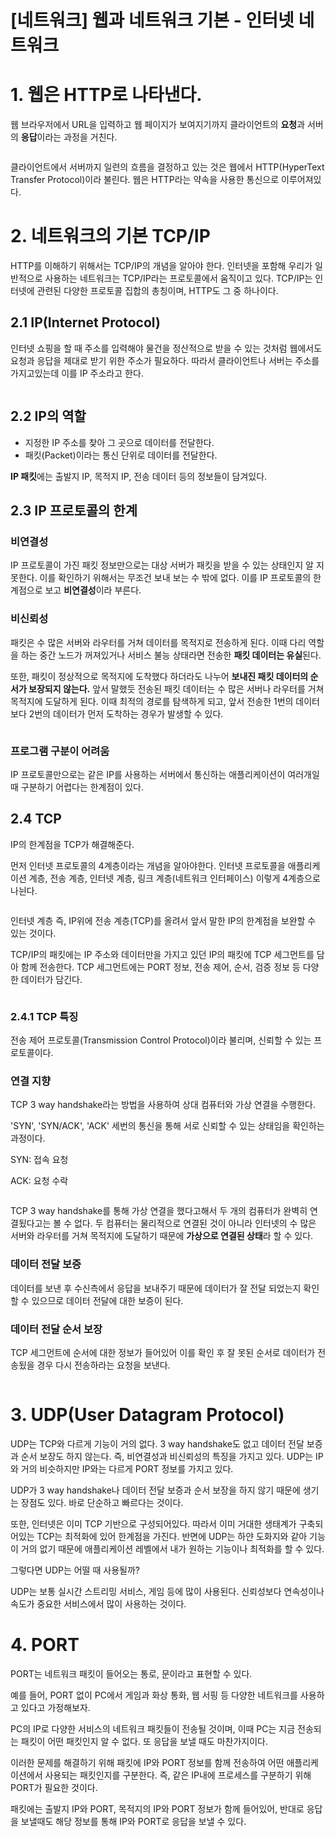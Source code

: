 # [네트워크] 웹과 네트워크 기본 - 인터넷 네트워크

# 1. 웹은 HTTP로 나타낸다.

웹 브라우저에서 URL을 입력하고 웹 페이지가 보여지기까지 클라이언트의 **요청**과 서버의 **응답**이라는 과정을 거친다.

![]()

클라이언트에서 서버까지 일련의 흐름을 결정하고 있는 것은 웹에서 HTTP(HyperText Transfer Protocol)이라 불린다. 웹은 HTTP라는 약속을 사용한 통신으로 이루어져있다.

# 2. 네트워크의 기본 TCP/IP

HTTP를 이해하기 위해서는 TCP/IP의 개념을 알아야 한다. 인터넷을 포함해 우리가 일반적으로 사용하는 네트워크는 TCP/IP라는 프로토콜에서 움직이고 있다. TCP/IP는 인터넷에 관련된 다양한 프로토콜 집합의 총칭이며, HTTP도 그 중 하나이다.

## 2.1 IP(Internet Protocol)

인터넷 쇼핑을 할 때 주소를 입력해야 물건을 정산적으로 받을 수 있는 것처럼 웹에서도 요청과 응답을 제대로 받기 위한 주소가 필요하다. 따라서 클라이언트나 서버는 주소를 가지고있는데 이를 IP 주소라고 한다. 

![]()

## 2.2 IP의 역할

- 지정한 IP 주소를 찾아 그 곳으로 데이터를 전달한다.
- 패킷(Packet)이라는 통신 단위로 데이터를 전달한다.

**IP 패킷**에는 출발지 IP, 목적지 IP, 전송 데이터 등의 정보들이 담겨있다. 

## 2.3 IP 프로토콜의 한계

### 비연결성

IP 프로토콜이 가진 패킷 정보만으로는 대상 서버가 패킷을 받을 수 있는 상태인지 알 지 못한다. 이를 확인하기 위해서는 무조건 보내 보는 수 밖에 없다. 이를 IP 프로토콜의 한계점으로 보고 **비연결성**이라 부른다.

### 비신뢰성

패킷은 수 많은 서버와 라우터를 거쳐 데이터를 목적지로 전송하게 된다. 이때 다리 역할을 하는 중간 노드가 꺼져있거나 서비스 불능 상태라면 전송한 **패킷 데이터는 유실**된다. 

또한, 패킷이 정상적으로 목적지에 도착했다 하더라도 나누어 **보내진 패킷 데이터의 순서가 보장되지 않는다.** 앞서 말했듯 전송된 패킷 데이터는 수 많은 서버나 라우터를 거쳐 목적지에 도달하게 된다. 이때 최적의 경로를 탐색하게 되고, 앞서 전송한 1번의 데이터보다 2번의 데이터가 먼저 도착하는 경우가 발생할 수 있다.

![]()

### 프로그램 구분이 어려움

IP 프로토콜만으로는 같은 IP를 사용하는 서버에서 통신하는 애플리케이션이 여러개일 때 구분하기 어렵다는 한계점이 있다.

## 2.4 TCP

IP의 한계점을 TCP가 해결해준다.

먼저 인터넷 프로토콜의 4계층이라는 개념을 알아야한다. 인터넷 프로토콜을 애플리케이션 계층, 전송 계층, 인터넷 계층, 링크 계층(네트워크 인터페이스) 이렇게 4계층으로 나뉜다.

![]()

인터넷 계층 즉, IP위에 전송 계층(TCP)를 올려서 앞서 말한 IP의 한계점을 보완할 수 있는 것이다.

TCP/IP의 패킷에는 IP 주소와 데이터만을 가지고 있던 IP의 패킷에 TCP 세그먼트를 담아 함께 전송한다. TCP 세그먼트에는 PORT 정보, 전송 제어, 순서, 검증 정보 등 다양한 데이터가 담긴다.

![]()

### 2.4.1 TCP 특징

전송 제어 프로토콜(Transmission Control Protocol)이라 불리며, 신뢰할 수 있는 프로토콜이다.

### 연결 지향

TCP 3 way handshake라는 방법을 사용하여 상대 컴퓨터와 가상 연결을 수행한다.

'SYN', 'SYN/ACK', 'ACK' 세번의 통신을 통해 서로 신뢰할 수 있는 상태임을 확인하는 과정이다.

SYN: 접속 요청

ACK: 요청 수락

![]()

TCP 3 way handshake를 통해 가상 연결을 했다고해서 두 개의 컴퓨터가 완벽히 연결됬다고는 볼 수 없다. 두 컴퓨터는 물리적으로 연결된 것이 아니라 인터넷의 수 많은 서버와 라우터를 거쳐 목적지에 도달하기 때문에 **가상으로 연결된 상태**라 할 수 있다. 

### 데이터 전달 보증

데이터를 보낸 후 수신측에서 응답을 보내주기 때문에 데이터가 잘 전달 되었는지 확인할 수 있으므로 데이터 전달에 대한 보증이 된다.

### 데이터 전달 순서 보장

TCP 세그먼트에 순서에 대한 정보가 들어있어 이를 확인 후 잘 못된 순서로 데이터가 전송됬을 경우 다시 전송하라는 요청을 보낸다.

![]()

# 3. UDP(User Datagram Protocol)

UDP는 TCP와 다르게 기능이 거의 없다. 3 way handshake도 없고 데이터 전달 보증과 순서 보장도 하지 않는다. 즉, 비연결성과 비신뢰성의 특징을 가지고 있다. UDP는 IP와 거의 비슷하지만 IP와는 다르게 PORT 정보를 가지고 있다.

UDP가 3 way handshake나 데이터 전달 보증과 순서 보장을 하지 않기 때문에 생기는 장점도 있다. 바로 단순하고 빠르다는 것이다. 

또한, 인터넷은 이미 TCP 기반으로 구성되어있다. 따라서 이미 거대한 생태계가 구축되어있는 TCP는 최적화에 있어 한계점을 가진다. 반면에 UDP는 하얀 도화지와 같아 기능이 거의 없기 때문에 애플리케이션 레벨에서 내가 원하는 기능이나 최적화를 할 수 있다.

그렇다면 UDP는 어떨 때 사용될까? 

UDP는 보통 실시간 스트리밍 서비스, 게임 등에 많이 사용된다. 신뢰성보다 연속성이나 속도가 중요한 서비스에서 많이 사용하는 것이다.

# 4. PORT

PORT는 네트워크 패킷이 들어오는 통로, 문이라고 표현할 수 있다. 

예를 들어, PORT 없이 PC에서 게임과 화상 통화, 웹 서핑 등 다양한 네트워크를 사용하고 있다고 가정해보자.

PC의 IP로 다양한 서비스의 네트워크 패킷들이 전송될 것이며, 이때 PC는 지금 전송되는 패킷이 어떤 패킷인지 알 수 없다. 또 응답을 보낼 때도 마찬가지이다.

이러한 문제를 해결하기 위해 패킷에 IP와 PORT 정보를 함께 전송하여 어떤 애플리케이션에서 사용되는 패킷인지를 구분한다. 즉, 같은 IP내에 프로세스를 구분하기 위해 PORT가 필요한 것이다.

패킷에는 출발지 IP와 PORT, 목적지의 IP와 PORT 정보가 함께 들어있어, 반대로 응답을 보낼때도 해당 정보를 통해 IP와 PORT로 응답을 보낼 수 있다.